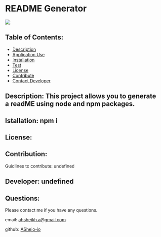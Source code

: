 # README Generator
  [![](https://img.shields.io/badge/License--green.svg)](https://opensource.org/licenses/)
 
  ## Table of Contents:
 
  * [Description](##Description)
  * [Application Use](##usage)
  * [Installation](##Installation)
  * [Test](##Test)
  * [License](##License)
  * [Contribute](##Contribute)
  * [Contact Developer](##Questions)
  
  ## Description: This project allows you to generate a readME using node and npm packages.
  
  ## Istallation: npm i

  ## License:
  [](https://opensource.org/licenses/)
  
  ## Contribution:

  Guidlines to contribute:
  undefined

  ## Developer: undefined


  ## Questions:
  Please contact me if you have any questions.
 
  email: [ahsheikh.a@gmail.com](ahsheikh.a@gmail.com)
  
  github: [ASheio-io](https://www.github.com/ASheio-io)
  